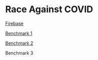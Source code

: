 # Race Against COVID

[Firebase](https://race-against-covid.firebaseapp.com/)

[Benchmark 1](https://race-against-covid.firebaseapp.com/benchmark1)

[Benchmark 2](https://race-against-covid.firebaseapp.com/benchmark2)

Benchmark 3
